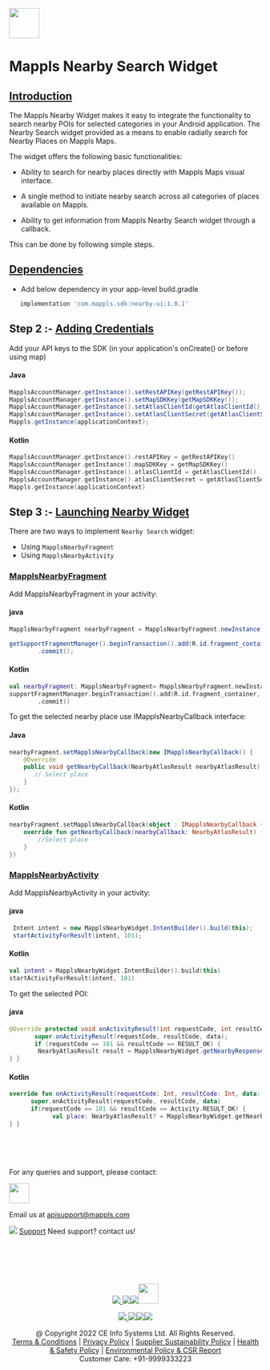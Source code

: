 [<img src="https://about.mappls.com/images/mappls-b-logo.svg" height="60"/> </p>](https://www.mapmyindia.com/api)
# Mappls Nearby Search Widget

## [Introduction](#Introduction)

The Mappls Nearby Widget makes it easy to integrate the functionality to search nearby POIs for selected categories in your Android application. The Nearby Search widget provided as a means to enable radially search for Nearby Places on Mappls Maps.

The widget offers the following basic functionalities:

- Ability to search for nearby places directly with Mappls Maps visual interface.

- A single method to initiate nearby search across all categories of places available on Mappls.

- Ability to get information from Mappls Nearby Search widget through a callback.

This can be done by following simple steps.

	
## [Dependencies](#Dependencies)

- Add below dependency in your app-level build.gradle	
~~~groovy	
   implementation 'com.mappls.sdk:nearby-ui:1.0.1'
~~~

## Step 2 :-  [Adding Credentials](#Adding-Credentials)

Add your API keys to the SDK (in your application's onCreate() or before using map)

#### Java	
```java	
MapplsAccountManager.getInstance().setRestAPIKey(getRestAPIKey());  	
MapplsAccountManager.getInstance().setMapSDKKey(getMapSDKKey());  		
MapplsAccountManager.getInstance().setAtlasClientId(getAtlasClientId());  	
MapplsAccountManager.getInstance().setAtlasClientSecret(getAtlasClientSecret());  	
Mappls.getInstance(applicationContext);
```
#### Kotlin	
```kotlin	
MapplsAccountManager.getInstance().restAPIKey = getRestAPIKey()  	
MapplsAccountManager.getInstance().mapSDKKey = getMapSDKKey()  		
MapplsAccountManager.getInstance().atlasClientId = getAtlasClientId()  	
MapplsAccountManager.getInstance().atlasClientSecret = getAtlasClientSecret()	
Mappls.getInstance(applicationContext)
```

  
## Step 3 :-  [Launching Nearby Widget](#Launching-Nearby-Widget)

There are two ways to implement  `Nearby Search`  widget:

-   Using `MapplsNearbyFragment`
-   Using  `MapplsNearbyActivity`

### [MapplsNearbyFragment](#nearby-fragment)
Add MapplsNearbyFragment in your activity:

#### java
~~~java
MapplsNearbyFragment nearbyFragment = MapplsNearbyFragment.newInstance();

getSupportFragmentManager().beginTransaction().add(R.id.fragment_container, nearbyFragment, MapplsNearbyFragment.class.getSimpleName())  
        .commit();  
~~~

#### Kotlin
~~~kotlin
val nearbyFragment: MapplsNearbyFragment= MapplsNearbyFragment.newInstance()
supportFragmentManager.beginTransaction().add(R.id.fragment_container, nearbyFragment, MapplsNearbyFragment::class.java.simpleName)  
        .commit()
~~~

To get the selected nearby place use IMapplsNearbyCallback interface:
#### Java
~~~java
nearbyFragment.setMapplsNearbyCallback(new IMapplsNearbyCallback() {  
    @Override  
    public void getNearbyCallback(NearbyAtlasResult nearbyAtlasResult) {  
       // Select place
    }    
});
~~~
#### Kotlin
~~~kotlin
nearbyFragment.setMapplsNearbyCallback(object : IMapplsNearbyCallback {  
    override fun getNearbyCallback(nearbyCallback: NearbyAtlasResult) {  
        //Select place  
    }  
})
~~~

### [MapplsNearbyActivity](#nearby-activity)
Add MapplsNearbyActivity in your activity:  
####  java  
~~~java  
 Intent intent = new MapplsNearbyWidget.IntentBuilder().build(this);   
 startActivityForResult(intent, 101);  
~~~  
  
####  Kotlin  
  
~~~kotlin  
val intent = MapplsNearbyWidget.IntentBuilder().build(this)   
startActivityForResult(intent, 101)  
~~~  
  
To get the selected POI:  
####  java  
  
~~~java  
@Override protected void onActivityResult(int requestCode, int resultCode, @Nullable Intent data) {    
       super.onActivityResult(requestCode, resultCode, data);    
       if (requestCode == 101 && resultCode == RESULT_OK) {    
        NearbyAtlasResult result = MapplsNearbyWidget.getNearbyResponse(data);    
} }  
~~~  
  
####  Kotlin  
  
~~~kotlin  
override fun onActivityResult(requestCode: Int, resultCode: Int, data: Intent?) {    
      super.onActivityResult(requestCode, resultCode, data)    
      if(requestCode == 101 && resultCode == Activity.RESULT_OK) {    
            val place: NearbyAtlasResult? = MapplsNearbyWidget.getNearbyResponse(data!!)              
} }  
~~~  
<br><br><br>

For any queries and support, please contact: 

[<img src="https://about.mappls.com/images/mappls-logo.svg" height="40"/> </p>](https://about.mappls.com/api/)
Email us at [apisupport@mappls.com](mailto:apisupport@mappls.com)


![](https://www.mapmyindia.com/api/img/icons/support.png)
[Support](https://about.mappls.com/contact/)
Need support? contact us!

<br></br>
<br></br>

[<p align="center"> <img src="https://www.mapmyindia.com/api/img/icons/stack-overflow.png"/> ](https://stackoverflow.com/questions/tagged/mappls-api)[![](https://www.mapmyindia.com/api/img/icons/blog.png)](https://about.mappls.com/blog/)[![](https://www.mapmyindia.com/api/img/icons/gethub.png)](https://github.com/Mappls-api)[<img src="https://mmi-api-team.s3.ap-south-1.amazonaws.com/API-Team/npm-logo.one-third%5B1%5D.png" height="40"/> </p>](https://www.npmjs.com/org/mapmyindia) 



[<p align="center"> <img src="https://www.mapmyindia.com/june-newsletter/icon4.png"/> ](https://www.facebook.com/Mapplsofficial)[![](https://www.mapmyindia.com/june-newsletter/icon2.png)](https://twitter.com/mappls)[![](https://www.mapmyindia.com/newsletter/2017/aug/llinkedin.png)](https://www.linkedin.com/company/mappls/)[![](https://www.mapmyindia.com/june-newsletter/icon3.png)](https://www.youtube.com/channel/UCAWvWsh-dZLLeUU7_J9HiOA)




<div align="center">@ Copyright 2022 CE Info Systems Ltd. All Rights Reserved.</div>

<div align="center"> <a href="https://about.mappls.com/api/terms-&-conditions">Terms & Conditions</a> | <a href="https://about.mappls.com/about/privacy-policy">Privacy Policy</a> | <a href="https://about.mappls.com/pdf/mapmyIndia-sustainability-policy-healt-labour-rules-supplir-sustainability.pdf">Supplier Sustainability Policy</a> | <a href="https://about.mappls.com/pdf/Health-Safety-Management.pdf">Health & Safety Policy</a> | <a href="https://about.mappls.com/pdf/Environment-Sustainability-Policy-CSR-Report.pdf">Environmental Policy & CSR Report</a>

<div align="center">Customer Care: +91-9999333223</div>
